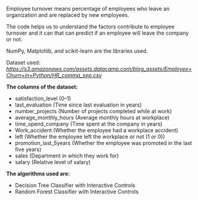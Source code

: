 Employee turnover means percentage of employees who leave an organization and are replaced by new employees. 

The code helps us to understand the factors contribute to employee turnover and it can that can predict if an employee will leave the company or not.

NumPy, Matplotlib, and scikit-learn are the libraries used.

Dataset used: *https://s3.amazonaws.com/assets.datacamp.com/blog_assets/Employee+Churn+in+Python/HR_comma_sep.csv*

**The columns of the dataset:**
- satisfaction_level (0–1)
- last_evaluation (Time since last evaluation in years)
- number_projects (Number of projects completed while at work)
- average_monthly_hours (Average monthly hours at workplace)
- time_spend_company (Time spent at the company in years)
- Work_accident (Whether the employee had a workplace accident)
- left (Whether the employee left the workplace or not (1 or 0))
- promotion_last_5years (Whether the employee was promoted in the last five years)
- sales (Department in which they work for)
- salary (Relative level of salary)

**The algorithms used are:**
- Decision Tree Classifier with Interactive Controls
- Random Forest Classifier with Interactive Controls
